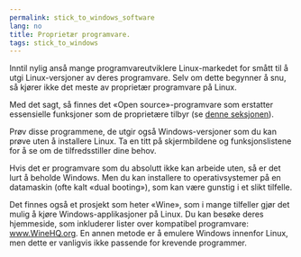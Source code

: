 ```yaml
---
permalink: stick_to_windows_software
lang: no
title: Proprietær programvare.
tags: stick_to_windows
---
```


Inntil nylig anså mange programvareutviklere Linux-markedet for smått til å utgi Linux-versjoner av deres programvare. Selv om dette begynner å snu, så kjører ikke det meste av proprietær programvare på Linux.

Med det sagt, så finnes det «Open source»-programvare som erstatter essensielle funksjoner som de proprietære tilbyr (se <a href="/items/warez/index_no.php">denne seksjonen</a>).

Prøv disse programmene, de utgir også Windows-versjoner som du kan prøve uten å installere Linux. Ta en titt på skjermbildene og funksjonslistene for å se om de tilfredsstiller dine behov.

Hvis det er programvare som du absolutt ikke kan arbeide uten, så er det lurt å beholde Windows. Men du kan installere to operativsystemer på en datamaskin (ofte kalt «dual booting»), som kan være gunstig i et slikt tilfelle.

Det finnes også et prosjekt som heter «Wine», som i mange tilfeller gjør det mulig å kjøre Windows-applikasjoner på Linux. Du kan besøke deres hjemmeside, som inkluderer lister over kompatibel programvare: <a href="http://www.winehq.org">www.WineHQ.org</a>. En annen metode er å emulere Windows innenfor Linux, men dette er vanligvis ikke passende for krevende programmer.

